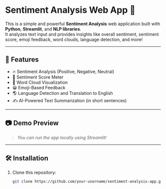 # Sentiment Analysis Web App 🎯

This is a simple and powerful **Sentiment Analysis** web application built with **Python**, **Streamlit**, and **NLP libraries**.  
It analyzes text input and provides insights like overall sentiment, sentiment score, emoji feedback, word clouds, language detection, and more!

---

## 🚀 Features

- 🔥 Sentiment Analysis (Positive, Negative, Neutral)
- 🎯 Sentiment Score Meter
- 🎨 Word Cloud Visualization
- 😀 Emoji-Based Feedback
- 🌎 Language Detection and Translation to English
- ✍️ AI-Powered Text Summarization (in short sentences)

---

## 📷 Demo Preview

> _You can run the app locally using Streamlit!_

---

## 🛠️ Installation

1. Clone this repository:
   ```bash
   git clone https://github.com/your-username/sentiment-analysis-app.git
